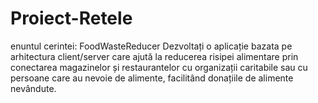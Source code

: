# Proiect-Retele

enuntul cerintei:
FoodWasteReducer
Dezvoltați o aplicație bazata pe arhitectura client/server care ajută la reducerea risipei alimentare prin conectarea magazinelor și restaurantelor cu organizații caritabile sau cu persoane care au nevoie de alimente, facilitând donațiile de alimente nevândute.
